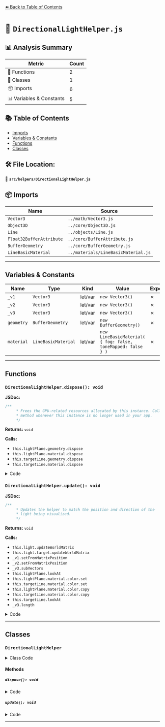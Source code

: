 [⬅️ Back to Table of Contents](../../index.md)

# 📄 `DirectionalLightHelper.js`

## 📊 Analysis Summary

| Metric | Count |
|--------|-------|
| 🔧 Functions | 2 |
| 🧱 Classes | 1 |
| 📦 Imports | 6 |
| 📊 Variables & Constants | 5 |

## 📚 Table of Contents

- [Imports](#imports)
- [Variables & Constants](#variables-constants)
- [Functions](#functions)
- [Classes](#classes)

## 🛠️ File Location:
📂 **`src/helpers/DirectionalLightHelper.js`**

## 📦 Imports

| Name | Source |
|------|--------|
| `Vector3` | `../math/Vector3.js` |
| `Object3D` | `../core/Object3D.js` |
| `Line` | `../objects/Line.js` |
| `Float32BufferAttribute` | `../core/BufferAttribute.js` |
| `BufferGeometry` | `../core/BufferGeometry.js` |
| `LineBasicMaterial` | `../materials/LineBasicMaterial.js` |


---

## Variables & Constants

| Name | Type | Kind | Value | Exported |
|------|------|------|-------|----------|
| `_v1` | `Vector3` | let/var | `new Vector3()` | ✗ |
| `_v2` | `Vector3` | let/var | `new Vector3()` | ✗ |
| `_v3` | `Vector3` | let/var | `new Vector3()` | ✗ |
| `geometry` | `BufferGeometry` | let/var | `new BufferGeometry()` | ✗ |
| `material` | `LineBasicMaterial` | let/var | `new LineBasicMaterial( { fog: false, toneMapped: false } )` | ✗ |


---

## Functions

### `DirectionalLightHelper.dispose(): void`

**JSDoc:**
```typescript
/**
	 * Frees the GPU-related resources allocated by this instance. Call this
	 * method whenever this instance is no longer used in your app.
	 */
```

**Returns:** `void`

**Calls:**

- `this.lightPlane.geometry.dispose`
- `this.lightPlane.material.dispose`
- `this.targetLine.geometry.dispose`
- `this.targetLine.material.dispose`

<details><summary>Code</summary>

```typescript
dispose() {

		this.lightPlane.geometry.dispose();
		this.lightPlane.material.dispose();
		this.targetLine.geometry.dispose();
		this.targetLine.material.dispose();

	}
```
</details>

### `DirectionalLightHelper.update(): void`

**JSDoc:**
```typescript
/**
	 * Updates the helper to match the position and direction of the
	 * light being visualized.
	 */
```

**Returns:** `void`

**Calls:**

- `this.light.updateWorldMatrix`
- `this.light.target.updateWorldMatrix`
- `_v1.setFromMatrixPosition`
- `_v2.setFromMatrixPosition`
- `_v3.subVectors`
- `this.lightPlane.lookAt`
- `this.lightPlane.material.color.set`
- `this.targetLine.material.color.set`
- `this.lightPlane.material.color.copy`
- `this.targetLine.material.color.copy`
- `this.targetLine.lookAt`
- `_v3.length`

<details><summary>Code</summary>

```typescript
update() {

		this.light.updateWorldMatrix( true, false );
		this.light.target.updateWorldMatrix( true, false );

		_v1.setFromMatrixPosition( this.light.matrixWorld );
		_v2.setFromMatrixPosition( this.light.target.matrixWorld );
		_v3.subVectors( _v2, _v1 );

		this.lightPlane.lookAt( _v2 );

		if ( this.color !== undefined ) {

			this.lightPlane.material.color.set( this.color );
			this.targetLine.material.color.set( this.color );

		} else {

			this.lightPlane.material.color.copy( this.light.color );
			this.targetLine.material.color.copy( this.light.color );

		}

		this.targetLine.lookAt( _v2 );
		this.targetLine.scale.z = _v3.length();

	}
```
</details>


---

## Classes

### `DirectionalLightHelper`

<details><summary>Class Code</summary>

```ts
class DirectionalLightHelper extends Object3D {

	/**
	 * Constructs a new directional light helper.
	 *
	 * @param {DirectionalLight} light - The light to be visualized.
	 * @param {number} [size=1] - The dimensions of the plane.
	 * @param {number|Color|string} [color] - The helper's color. If not set, the helper will take
	 * the color of the light.
	 */
	constructor( light, size, color ) {

		super();

		/**
		 * The light being visualized.
		 *
		 * @type {DirectionalLight}
		 */
		this.light = light;

		this.matrix = light.matrixWorld;
		this.matrixAutoUpdate = false;

		/**
		 * The color parameter passed in the constructor.
		 * If not set, the helper will take the color of the light.
		 *
		 * @type {number|Color|string}
		 */
		this.color = color;

		this.type = 'DirectionalLightHelper';

		if ( size === undefined ) size = 1;

		let geometry = new BufferGeometry();
		geometry.setAttribute( 'position', new Float32BufferAttribute( [
			- size, size, 0,
			size, size, 0,
			size, - size, 0,
			- size, - size, 0,
			- size, size, 0
		], 3 ) );

		const material = new LineBasicMaterial( { fog: false, toneMapped: false } );

		/**
		 * Contains the line showing the location of the directional light.
		 *
		 * @type {Line}
		 */
		this.lightPlane = new Line( geometry, material );
		this.add( this.lightPlane );

		geometry = new BufferGeometry();
		geometry.setAttribute( 'position', new Float32BufferAttribute( [ 0, 0, 0, 0, 0, 1 ], 3 ) );

		/**
		 * Represents the target line of the directional light.
		 *
		 * @type {Line}
		 */
		this.targetLine = new Line( geometry, material );
		this.add( this.targetLine );

		this.update();

	}

	/**
	 * Frees the GPU-related resources allocated by this instance. Call this
	 * method whenever this instance is no longer used in your app.
	 */
	dispose() {

		this.lightPlane.geometry.dispose();
		this.lightPlane.material.dispose();
		this.targetLine.geometry.dispose();
		this.targetLine.material.dispose();

	}

	/**
	 * Updates the helper to match the position and direction of the
	 * light being visualized.
	 */
	update() {

		this.light.updateWorldMatrix( true, false );
		this.light.target.updateWorldMatrix( true, false );

		_v1.setFromMatrixPosition( this.light.matrixWorld );
		_v2.setFromMatrixPosition( this.light.target.matrixWorld );
		_v3.subVectors( _v2, _v1 );

		this.lightPlane.lookAt( _v2 );

		if ( this.color !== undefined ) {

			this.lightPlane.material.color.set( this.color );
			this.targetLine.material.color.set( this.color );

		} else {

			this.lightPlane.material.color.copy( this.light.color );
			this.targetLine.material.color.copy( this.light.color );

		}

		this.targetLine.lookAt( _v2 );
		this.targetLine.scale.z = _v3.length();

	}

}
```
</details>

#### Methods

##### `dispose(): void`

<details><summary>Code</summary>

```ts
dispose() {

		this.lightPlane.geometry.dispose();
		this.lightPlane.material.dispose();
		this.targetLine.geometry.dispose();
		this.targetLine.material.dispose();

	}
```
</details>

##### `update(): void`

<details><summary>Code</summary>

```ts
update() {

		this.light.updateWorldMatrix( true, false );
		this.light.target.updateWorldMatrix( true, false );

		_v1.setFromMatrixPosition( this.light.matrixWorld );
		_v2.setFromMatrixPosition( this.light.target.matrixWorld );
		_v3.subVectors( _v2, _v1 );

		this.lightPlane.lookAt( _v2 );

		if ( this.color !== undefined ) {

			this.lightPlane.material.color.set( this.color );
			this.targetLine.material.color.set( this.color );

		} else {

			this.lightPlane.material.color.copy( this.light.color );
			this.targetLine.material.color.copy( this.light.color );

		}

		this.targetLine.lookAt( _v2 );
		this.targetLine.scale.z = _v3.length();

	}
```
</details>


---